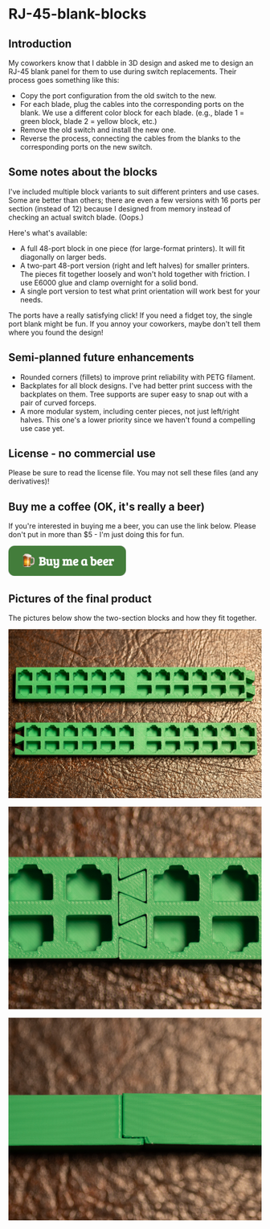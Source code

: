 # RJ-45-blank-blocks
## Introduction
My coworkers know that I dabble in 3D design and asked me to design an RJ-45 blank panel for them to use during switch replacements. Their process goes something like this:
- Copy the port configuration from the old switch to the new.
- For each blade, plug the cables into the corresponding ports on the blank. We use a different color block for each blade. (e.g., blade 1 = green block, blade 2 = yellow block, etc.)
- Remove the old switch and install the new one.
- Reverse the process, connecting the cables from the blanks to the corresponding ports on the new switch.

## Some notes about the blocks
I've included multiple block variants to suit different printers and use cases. Some are better than others; there are even a few versions with 16 ports per section (instead of 12) because I designed from memory instead of checking an actual switch blade. (Oops.)

Here's what's available:
- A full 48-port block in one piece (for large-format printers). It will fit diagonally on larger beds.
- A two-part 48-port version (right and left halves) for smaller printers. The pieces fit together loosely and won't hold together with friction. I use E6000 glue and clamp overnight for a solid bond.
- A single port version to test what print orientation will work best for your needs.

The ports have a really satisfying click! If you need a fidget toy, the single port blank might be fun. If you annoy your coworkers, maybe don't tell them where you found the design!

## Semi-planned future enhancements
- Rounded corners (fillets) to improve print reliability with PETG filament.
- Backplates for all block designs. I've had better print success with the backplates on them. Tree supports are super easy to snap out with a pair of curved forceps.
- A more modular system, including center pieces, not just left/right halves. This one's a lower priority since we haven't found a compelling use case yet.

## License - no commercial use
Please be sure to read the license file. You may not sell these files (and any derivatives)!

## Buy me a coffee (OK, it's really a beer)
If you're interested in buying me a beer, you can use the link below. Please don't put in more than $5 - I'm just doing this for fun.

[!["Buy Me A Coffee"](./pictures/buymeabeer.png)](https://coff.ee/blackmagic1804)

## Pictures of the final product
The pictures below show the two-section blocks and how they fit together.

![Two green 3D-printed terminal blocks for RJ-45 connectors. Each block features eight standard RJ-45 port openings. The blocks are designed to interlock securely, creating a larger panel or custom network connection solution. The interlocking mechanism is visible, demonstrating the potential for creating multi-port assemblies. The models are available for download and modification.](./pictures/2025-06-18-221831.jpg)

![Close-up of two green 3D-printed terminal block sections joined together, demonstrating how the design overcomes size limitations for 3D printing.](./pictures/2025-06-18-221854-2.jpg)

![A side view of two green 3D-printed terminal block sections, showcasing the interlocking joint designed to overcome size limitations for 3D printing. The dovetail-style connection is visible, demonstrating a secure and relatively precise fit.](./pictures/2025-06-18-221907.jpg)